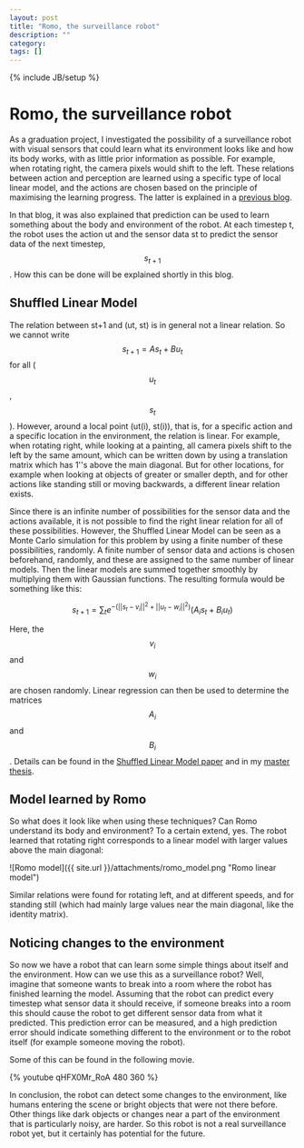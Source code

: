 ```yaml
---
layout: post
title: "Romo, the surveillance robot"
description: ""
category: 
tags: []
---
```

{% include JB/setup %}

# Romo, the surveillance robot

As a graduation project, I investigated the possibility of a surveillance robot with visual sensors that could learn what its environment looks like and how its body works, with as little prior information as possible. For example, when rotating right, the camera pixels would shift to the left. These relations between action and perception are learned using a specific type of local linear model, and the actions are chosen based on the principle of maximising the learning progress. The latter is explained in a [previous blog](http://www.dobots.nl/blog/-/blogs/self-learning-robots).

In that blog, it was also explained that prediction can be used to learn something about the body and environment of the robot. At each timestep t, the robot uses the action ut and the sensor data st to predict the sensor data of the next timestep, $$s_{t+1}$$. How this can be done will be explained shortly in this blog.

## Shuffled Linear Model

The relation between st+1 and (ut, st) is in general not a linear relation. So we cannot write $$s_{t+1} = A s_t + B u_t$$ for all ($$u_t$$, $$s_t$$). However, around a local point  (ut(i), st(i)), that is, for a specific action and a specific location in the environment, the relation is linear. For example, when rotating right, while looking at a painting, all camera pixels shift to the left by the same amount, which can be written down by using a translation matrix which has 1''s above the main diagonal. But for other locations, for example when looking at objects of greater or smaller depth, and for other actions like standing still or moving backwards, a different linear relation exists.

Since there is an infinite number of possibilities for the sensor data and the actions available, it is not possible to find the right linear relation for all of these possibilities. However, the Shuffled Linear Model  can be seen as a Monte Carlo simulation for this problem by using a finite number of these possibilities, randomly. A finite number of sensor data and actions is chosen beforehand, randomly, and these are assigned to the same number of linear models. Then the linear models are summed together smoothly by multiplying them with Gaussian functions. The resulting formula would be something like this:

$$
s_{t+1} = \sum_t e^{-(||s_t-v_i||^2+||u_t-w_i||^2)}(A_i s_t+B_i u_t)
$$

Here, the $$v_i$$ and $$w_i$$ are chosen randomly. Linear regression can then be used to determine the matrices $$A_i$$ and $$B_i$$. Details can be found in the [Shuffled Linear Model paper](http://arxiv.org/abs/1308.6498) and in my [master thesis](http://repository.tudelft.nl/view/ir/uuid%3A3f12dd7f-8761-4738-a224-95de36f7b53d).

## Model learned by Romo

So what does it look like when using these techniques? Can Romo understand its body and environment? To a certain extend, yes. The robot learned that rotating right corresponds to a linear model with larger values above the main diagonal:

![Romo model]({{ site.url }}/attachments/romo_model.png "Romo linear model")

Similar relations were found for rotating left, and at different speeds, and for standing still (which had mainly large values near the main diagonal, like the identity matrix).

## Noticing changes to the environment

So now we have a robot that can learn some simple things about itself and the environment. How can we use this as a surveillance robot? Well, imagine that someone wants to break into a room where the robot has finished learning the model. Assuming that the robot can predict every timestep what sensor data it should receive, if someone breaks into a room this should cause the robot to get different sensor data from what it predicted. This prediction error can be measured, and a high prediction error should indicate something different to the environment or to the robot itself (for example someone moving the robot).

Some of this can be found in the following movie.

{% youtube qHFX0Mr_RoA 480 360 %}

In conclusion, the robot can detect some changes to the environment, like humans entering the scene or bright objects that were not there before. Other things like dark objects or changes near a part of the environment that is particularly noisy, are harder. So this robot is not a real surveillance robot yet, but it certainly has potential for the future.
